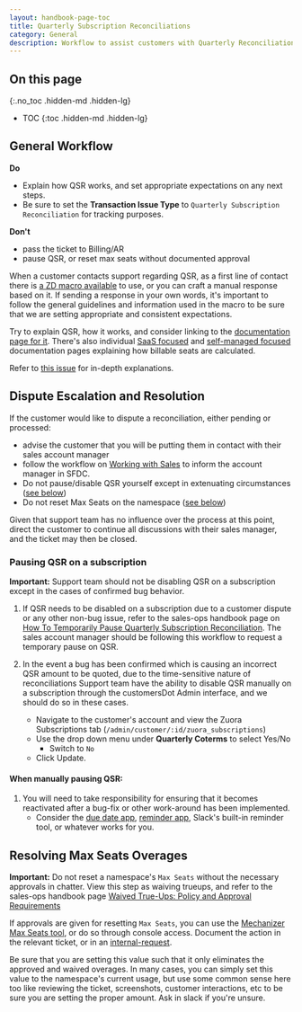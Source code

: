 ```yaml
---
layout: handbook-page-toc
title: Quarterly Subscription Reconciliations
category: General
description: Workflow to assist customers with Quarterly Reconciliations.
---
```


## On this page
{:.no_toc .hidden-md .hidden-lg}

- TOC
{:toc .hidden-md .hidden-lg}

## General Workflow

**Do**

- Explain how QSR works, and set appropriate expectations on any next steps. 
- Be sure to set the **Transaction Issue Type** to `Quarterly Subscription Reconciliation` for tracking purposes.

**Don't**

- pass the ticket to Billing/AR
- pause QSR, or reset max seats without documented approval 

When a customer contacts support regarding QSR, as a first line of contact there is [a ZD macro available](https://gitlab.com/gitlab-com/support/support-ops/zendesk-global/macros/-/blob/master/macros/active/Support/L&R/Refund%20or%20cancellation%20request%20on%20quarterly%20subscription%20reconciliation.yaml) to use, or you can craft a manual response based on it.  If sending a response in your own words, it's important to follow the general guidelines and information used in the macro to be sure that we are setting appropriate and consistent expectations.

Try to explain QSR, how it works, and consider linking to the [documentation page for it](https://docs.gitlab.com/ee/subscriptions/quarterly_reconciliation.html).  There's also individual [SaaS focused](https://docs.gitlab.com/ee/subscriptions/gitlab_com/#how-seat-usage-is-determined) and [self-managed focused](https://docs.gitlab.com/ee/subscriptions/self_managed/#billable-users) documentation pages explaining how billable seats are calculated.

Refer to [this issue](https://gitlab.com/gitlab-com/support/support-team-meta/-/issues/3540#quarterly-subscription-reconciliation) for in-depth explanations. 

## Dispute Escalation and Resolution

If the customer would like to dispute a reconciliation, either pending or processed:

- advise the customer that you will be putting them in contact with their sales account manager
- follow the workflow on [Working with Sales](working_with_sales.html#general-workflow) to inform the account manager in SFDC.
- Do not pause/disable QSR yourself except in extenuating circumstances ([see below](#pausing-qsr-on-a-subscription))
- Do not reset Max Seats on the namespace ([see below](#resolving-max-seats-overages))

Given that support team has no influence over the process at this point, direct the customer to continue all discussions with their sales manager, and the ticket may then be closed.


### Pausing QSR on a subscription

**Important:** Support team should not be disabling QSR on a subscription except in the cases of confirmed bug behavior.

1. If QSR needs to be disabled on a subscription due to a customer dispute or any other non-bug issue, refer to the sales-ops handbook page on [How To Temporarily Pause Quarterly Subscription Reconciliation](https://about.gitlab.com/handbook/sales/field-operations/order-processing/#how-to-temporarily-pause-auto-renewal-quarterly-subscription-reconciliation-and-operational-data).  The sales account manager should be following this workflow to request a temporary pause on QSR.

1. In the event a bug has been confirmed which is causing an incorrect QSR amount to be quoted, due to the time-sensitive nature of reconciliations Support team have the ability to disable QSR manually on a subscription through the customersDot Admin interface, and we should do so in these cases.

   - Navigate to the customer's account and view the Zuora Subscriptions tab (`/admin/customer/:id/zuora_subscriptions`)
   - Use the drop down menu under **Quarterly Coterms** to select Yes/No
     - Switch to `No`
   - Click Update.


#### When manually pausing QSR:

1. You will need to take responsibility for ensuring that it becomes reactivated after a bug-fix or other work-around has been implemented.
   - Consider the [due date app](/handbook/support/support-ops/documentation/zendesk_global_apps.html#due-date-picker), [reminder app](/handbook/support/support-ops/documentation/zendesk_global_apps.html#gitlab-reminders-app), Slack's built-in reminder tool, or whatever works for you.

## Resolving Max Seats Overages

**Important:** Do not reset a namespace's `Max Seats` without the necessary approvals in chatter. View this step as waiving trueups, and refer to the sales-ops handbook page [Waived True-Ups: Policy and Approval Requirements](https://about.gitlab.com/handbook/sales/field-operations/order-processing/#waived-true-ups-policy-and-approval-requirements)

If approvals are given for resetting `Max Seats`, you can use the [Mechanizer Max Seats tool](https://gitlab-com.gitlab.io/support/toolbox/forms_processor/LR/max_seats.html), or do so through console access.  Document the action in the relevant ticket, or in an [internal-request](https://gitlab.com/gitlab-com/support/internal-requests/-/issues/new?issue%5Bmilestone_id%5D=).

Be sure that you are setting this value such that it only eliminates the approved and waived overages. In many cases, you can simply set this value to the namespace's current usage, but use some common sense here too like reviewing the ticket, screenshots, customer interactions, etc to be sure you are setting the proper amount.  Ask in slack if you're unsure.
